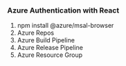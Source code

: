 ### Azure Authentication with React

1.  npm install @azure/msal-browser
2.  Azure Repos
3.  Azure Build Pipeline
4.  Azure Release Pipeline
5.  Azure Resource Group

